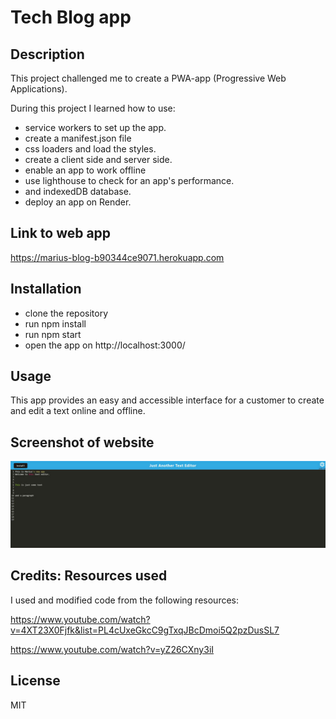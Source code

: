# Tech Blog app

## Description

This project challenged me to create a PWA-app (Progressive Web Applications).

During this project I learned how to use:

- service workers to set up the app.
- create a manifest.json file
- css loaders and load the styles.
- create a client side and server side.
- enable an app to work offline
- use lighthouse to check for an app's performance.
- and indexedDB database.
- deploy an app on Render.

## Link to web app

https://marius-blog-b90344ce9071.herokuapp.com

## Installation

- clone the repository
- run npm install
- run npm start
- open the app on http://localhost:3000/

## Usage

This app provides an easy and accessible interface for a customer
to create and edit a text online and offline.

## Screenshot of website

![Website Screenshot](./images/app_screenshot.jpg)

## Credits: Resources used

I used and modified code from the following resources:

https://www.youtube.com/watch?v=4XT23X0Fjfk&list=PL4cUxeGkcC9gTxqJBcDmoi5Q2pzDusSL7

https://www.youtube.com/watch?v=yZ26CXny3iI

## License

MIT
